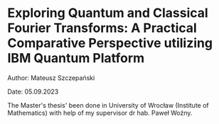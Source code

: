 # Exploring Quantum and Classical Fourier Transforms: A Practical Comparative Perspective utilizing IBM Quantum Platform

Author: Mateusz Szczepański

Date: 05.09.2023

The Master's thesis' been done in University of Wrocław (Institute of Mathematics) with help of my supervisor dr hab. Paweł Woźny.
